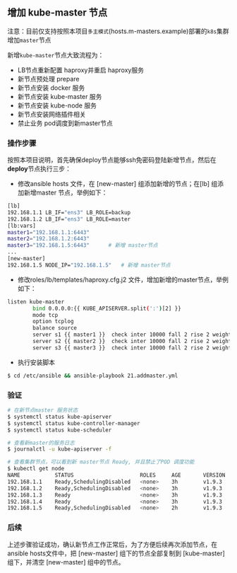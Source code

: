 ## 增加 kube-master 节点

注意：目前仅支持按照本项目`多主模式`(hosts.m-masters.example)部署的`k8s`集群增加`master`节点

新增`kube-master`节点大致流程为：
- LB节点重新配置 haproxy并重启 haproxy服务
- 新节点预处理 prepare
- 新节点安装 docker 服务
- 新节点安装 kube-master 服务
- 新节点安装 kube-node 服务
- 新节点安装网络插件相关
- 禁止业务 pod调度到新master节点

### 操作步骤

按照本项目说明，首先确保deploy节点能够ssh免密码登陆新增节点，然后在**deploy**节点执行三步：

- 修改ansible hosts 文件，在 [new-master] 组添加新增的节点；在[lb] 组添加新增master 节点，举例如下：

``` bash
[lb]
192.168.1.1 LB_IF="ens3" LB_ROLE=backup
192.168.1.2 LB_IF="ens3" LB_ROLE=master
[lb:vars]
master1="192.168.1.1:6443"
master2="192.168.1.2:6443"
master3="192.168.1.5:6443"		# 新增 master节点
...
[new-master]
192.168.1.5 NODE_IP="192.168.1.5"	# 新增 master节点

```
- 修改roles/lb/templates/haproxy.cfg.j2 文件，增加新增的master节点，举例如下：

``` bash
listen kube-master
        bind 0.0.0.0:{{ KUBE_APISERVER.split(':')[2] }}
        mode tcp
        option tcplog
        balance source
        server s1 {{ master1 }}  check inter 10000 fall 2 rise 2 weight 1
        server s2 {{ master2 }}  check inter 10000 fall 2 rise 2 weight 1
        server s3 {{ master3 }}  check inter 10000 fall 2 rise 2 weight 1 # 新增 master节点
```

- 执行安装脚本

``` bash
$ cd /etc/ansible && ansible-playbook 21.addmaster.yml
```

### 验证

``` bash
# 在新节点master 服务状态
$ systemctl status kube-apiserver 
$ systemctl status kube-controller-manager
$ systemctl status kube-scheduler

# 查看新master的服务日志
$ journalctl -u kube-apiserver -f

# 查看集群节点，可以看到新 master节点 Ready, 并且禁止了POD 调度功能
$ kubectl get node
NAME           STATUS                     ROLES     AGE       VERSION
192.168.1.1    Ready,SchedulingDisabled   <none>    3h        v1.9.3
192.168.1.2    Ready,SchedulingDisabled   <none>    3h        v1.9.3
192.168.1.3    Ready                      <none>    3h        v1.9.3
192.168.1.4    Ready                      <none>    3h        v1.9.3
192.168.1.5    Ready,SchedulingDisabled   <none>    2h        v1.9.3	# 新增 master节点
```

### 后续

上述步骤验证成功，确认新节点工作正常后，为了方便后续再次添加节点，在ansible hosts文件中，把 [new-master] 组下的节点全部复制到 [kube-master] 组下，并清空 [new-master] 组中的节点。
